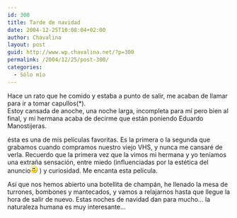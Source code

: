 ```yaml
---
id: 300
title: Tarde de navidad
date: 2004-12-25T10:08:04+02:00
author: Chavalina
layout: post
guid: http://www.wp.chavalina.net/?p=300
permalink: /2004/12/25/post-300/
categories:
  - Sólo mío
---
```

Hace un rato que he comido y estaba a punto de salir, me acaban de llamar para ir a tomar capullos(*).  
Estoy cansada de anoche, una noche larga, incompleta para mí pero bien al final, y mi hermana acaba de decirme que están poniendo Eduardo Manostijeras.

ésta es una de mis películas favoritas. Es la primera o la segunda que grabamos cuando compramos nuestro viejo VHS, y nunca me cansaré de verla. Recuerdo que la primera vez que la vimos mi hermana y yo teníamos una extra&ntilde;a sensación, entre miedo (influenciadas por la estética del anuncio![emo](/imagenes/emoticonos/sonrisa.gif) ) y curiosidad. Me encanta esta película.

Así que nos hemos abierto una botellita de champán, he llenado la mesa de turrones, bombones y mantecados, y vamos a relajarnos hasta que llegue la hora de salir de nuevo. Estas noches de navidad dan para mucho… la naturaleza humana es muy interesante…